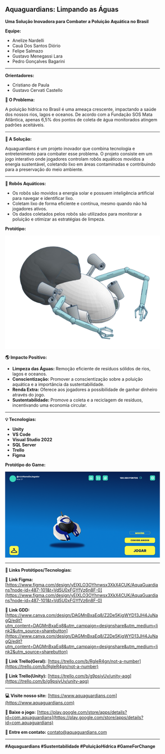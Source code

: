 ## Aquaguardians: Limpando as Águas

**Uma Solução Inovadora para Combater a Poluição Aquática no Brasil**

**Equipe:**

- Anelize Nardelli
- Cauã Dos Santos Diório
- Felipe Salmazo
- Gustavo Menegassi Lara
- Pedro Gonçalves Bagarini

---

**Orientadores:**

- Cristiano de Paula
- Gustavo Cervati Castello

**🌊 O Problema:**

A poluição hídrica no Brasil é uma ameaça crescente, impactando a saúde dos nossos rios, lagos e oceanos. De acordo com a Fundação SOS Mata Atlântica, apenas 6,5% dos pontos de coleta de água monitorados atingem padrões aceitáveis.

---

**🤖 A Solução:**

Aquaguardians é um projeto inovador que combina tecnologia e entretenimento para combater esse problema. O projeto consiste em um jogo interativo onde jogadores controlam robôs aquáticos movidos a energia sustentável, coletando lixo em áreas contaminadas e contribuindo para a preservação do meio ambiente.

---

**🤖 Robôs Aquáticos:**

- Os robôs são movidos a energia solar e possuem inteligência artificial para navegar e identificar lixo.
- Coletam lixo de forma eficiente e contínua, mesmo quando não há jogadores ativos.
- Os dados coletados pelos robôs são utilizados para monitorar a poluição e otimizar as estratégias de limpeza.

**Protótipo:**

<center>
<a>
<img src="./img/prototipo-removebg-preview.png">
</a>
</center>

**🌎 Impacto Positivo:**

- **Limpeza das Águas:** Remoção eficiente de resíduos sólidos de rios, lagos e oceanos.
- **Conscientização:** Promover a conscientização sobre a poluição aquática e a importância da sustentabilidade.
- **Renda Extra:** Oferece aos jogadores a possibilidade de ganhar dinheiro através do jogo.
- **Sustentabilidade:** Promove a coleta e a reciclagem de resíduos, incentivando uma economia circular.

---

**💡 Tecnologias:**

- **Unity**
- **VS Code** 
- **Visual Studio 2022**
- **SQL Server**
- **Trello**
- **Figma**


**Protótipo do Game:**

<center>
<a>
<img src="./img/telaLobby.png">
</a>
</center>


---

**👾 Links Protótipos/Tecnologias:**

**🔗 Link Figma:** [https://www.figma.com/design/yEIXLO3OYhnwsx3XkX4CUK/AquaGuardians?node-id=487-101&t=Vd5U0xFGYfVz6n8F-0](https://www.figma.com/design/yEIXLO3OYhnwsx3XkX4CUK/AquaGuardians?node-id=487-101&t=Vd5U0xFGYfVz6n8F-0)

**🔗 Link GDD:** [https://www.canva.com/design/DAGMnBxaEq8/Z2De5KjgWYD13JH4JuNagQ/edit?utm_content=DAGMnBxaEq8&utm_campaign=designshare&utm_medium=link2&utm_source=sharebutton](https://www.canva.com/design/DAGMnBxaEq8/Z2De5KjgWYD13JH4JuNagQ/edit?utm_content=DAGMnBxaEq8&utm_campaign=designshare&utm_medium=link2&utm_source=sharebutton)

**🔗 Link Trello(Geral):** [https://trello.com/b/RgIeR4gn/not-a-number](https://trello.com/b/RgIeR4gn/not-a-number)

**🔗 Link Trello(Unity):** [https://trello.com/b/g9psiyUv/unity-aqg](https://trello.com/b/g9psiyUv/unity-aqg)

---


**💻 Visite nosso site:** [https://www.aquaguardians.com](https://www.aquaguardians.com)

**📱 Baixe o jogo:** [https://play.google.com/store/apps/details?id=com.aquaguardians](https://play.google.com/store/apps/details?id=com.aquaguardians)

**🤝 Entre em contato:** [contato@aquaguardians.com](contato@aquaguardians.com)

---

**#Aquaguardians #Sustentabilidade #PoluiçãoHídrica #GameForChange**
